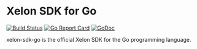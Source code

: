 # Xelon SDK for Go

[![Build Status](https://github.com/Xelon-AG/xelon-sdk-go/workflows/unit%20tests/badge.svg)](https://github.com/Xelon-AG/xelon-sdk-go/actions)
[![Go Report Card](https://goreportcard.com/badge/github.com/Xelon-AG/xelon-sdk-go)](https://goreportcard.com/report/github.com/Xelon-AG/xelon-sdk-go)
[![GoDoc](https://img.shields.io/badge/pkg.go.dev-doc-blue)](http://pkg.go.dev/github.com/Xelon-AG/xelon-sdk-go)

xelon-sdk-go is the official Xelon SDK for the Go programming language.
